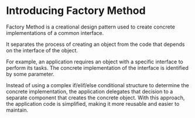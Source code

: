 # Introducing Factory Method
Factory Method is a creational design pattern used to create concrete implementations of a common interface.

It separates the process of creating an object from the code that depends on the interface of the object.

For example, an application requires an object with a specific interface to perform its tasks. The concrete implementation of the interface is identified by some parameter.

Instead of using a complex if/elif/else conditional structure to determine the concrete implementation, the application delegates that decision to a separate component that creates the concrete object. With this approach, the application code is simplified, making it more reusable and easier to maintain.


